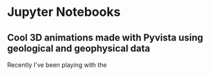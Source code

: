 # Jupyter Notebooks
## Cool 3D animations made with Pyvista using geological and geophysical data
Recently I've been playing with the 
